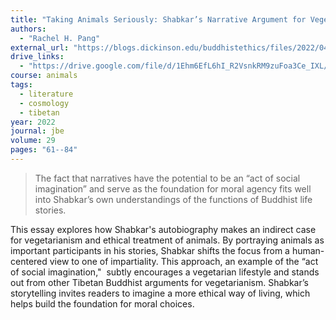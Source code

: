 ```yaml
---
title: "Taking Animals Seriously: Shabkar’s Narrative Argument for Vegetarianism and the Ethical Treatment of Animals"
authors:
  - "Rachel H. Pang"
external_url: "https://blogs.dickinson.edu/buddhistethics/files/2022/04/Pang_FD_2_22-formatted.pdf"
drive_links:
  - "https://drive.google.com/file/d/1Ehm6EfL6hI_R2VsnkRM9zuFoa3Ce_IXL/view?usp=sharing"
course: animals
tags:
  - literature
  - cosmology
  - tibetan
year: 2022
journal: jbe 
volume: 29
pages: "61--84"
---
```


> The fact that narratives have the potential to be an “act of social
imagination” and serve as the foundation for moral agency fits well into
Shabkar’s own understandings of the functions of Buddhist life stories. 

This essay explores how Shabkar's autobiography makes an indirect case for vegetarianism and ethical treatment of animals. By portraying animals as important participants in his stories, Shabkar shifts the focus from a human-centered view to one of impartiality. This approach, an example of the “act of social imagination,"  subtly encourages a vegetarian lifestyle and stands out from other Tibetan Buddhist arguments for vegetarianism. Shabkar’s storytelling invites readers to imagine a more ethical way of living, which helps build the foundation for moral choices.
